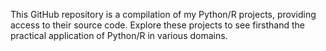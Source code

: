This GitHub repository is a compilation of my Python/R projects, providing access to their source code. Explore these projects to see firsthand the practical application of Python/R in various domains.
